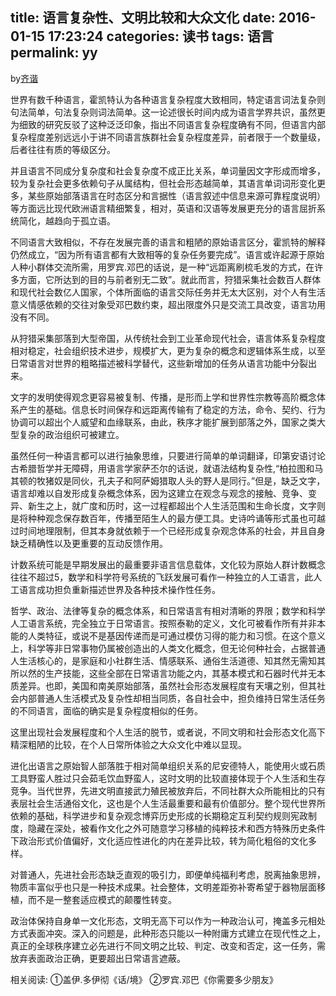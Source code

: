 title: 语言复杂性、文明比较和大众文化
date: 2016-01-15 17:23:24
categories: 读书
tags: 语言
permalink: yy
---
by[齐谐](http://caute.net/about/)

世界有数千种语言，霍凯特认为各种语言复杂程度大致相同，特定语言词法复杂则句法简单，句法复杂则词法简单。这一论述很长时间内成为语言学界共识，虽然更为细致的研究反驳了这种泛泛印象，指出不同语言复杂程度确有不同，但语言内部复杂程度差别远远小于讲不同语言族群社会复杂程度差异，前者限于一个数量级，后者往往有质的等级区分。

并且语言不同成分复杂度和社会复杂度不成正比关系，单词量因文字形成而增多，较为复杂社会更多依赖句子从属结构，但社会形态越简单，其语言单词词形变化更多，某些原始部落语言在时态区分和言据性（语言叙述中信息来源可靠程度说明）等方面远比现代欧洲语言精细繁复，相对，英语和汉语等发展更充分的语言屈折系统简化，越趋向于孤立语。
<!--more-->

不同语言大致相似，不存在发展完善的语言和粗陋的原始语言区分，霍凯特的解释仍然成立，“因为所有语言都有大致相等的复杂任务要完成”。语言或许起源于原始人种小群体交流所需，用罗宾.邓巴的话说，是一种“远距离刷梳毛发的方式，在许多方面，它所达到的目的与前者别无二致”。就此而言，狩猎采集社会数百人群体和现代社会数亿人国家，个体所面临的语言交际任务并无太大区别，对个人有生活意义情感依赖的交往对象受邓巴数约束，超出限度外只是交流工具改变，语言功用没有不同。

从狩猎采集部落到大型帝国，从传统社会到工业革命现代社会，语言体系复杂程度相对稳定，社会组织技术进步，规模扩大，更为复杂的概念和逻辑体系生成，以至日常语言对世界的粗略描述被科学替代，这些新增加的任务从语言功能中分裂出来。

文字的发明使得观念更容易被复制、传播，是形而上学和世界性宗教等高阶概念体系产生的基础。信息长时间保存和远距离传输有了稳定的方法，命令、契约、行为协调可以超出个人威望和血缘联系，由此，秩序才能扩展到部落之外，国家之类大型复杂的政治组织可被建立。

虽然任何一种语言都可以进行抽象思维，只要进行简单的单词翻译，印第安语讨论古希腊哲学并无障碍，用语言学家萨丕尔的话说，就语法结构复杂性,“柏拉图和马其顿的牧猪奴是同伙，孔夫子和阿萨姆猎取人头的野人是同行。”但是，缺乏文字，语言却难以自发形成复杂概念体系，因为这建立在观念与观念的接触、竞争、变异、新生之上，就广度和历时，这一过程都超出个人生活范围和生命长度，文字则是将种种观念保存数百年，传播至陌生人的最方便工具。史诗吟诵等形式虽也可越过时间地理限制，但其本身就依赖于一个已经形成复杂观念体系的社会，并且自身缺乏精确性以及更重要的互动反馈作用。

计数系统可能是早期发展出的最重要非语言信息载体，文化较为原始人群计数概念往往不超过5，数学和科学符号系统的飞跃发展可看作一种独立的人工语言，此人工语言成功担负重新描述世界及各种技术操作性任务。

哲学、政治、法律等复杂的概念体系，和日常语言有相对清晰的界限；数学和科学人工语言系统，完全独立于日常语言。按照泰勒的定义，文化可被看作所有并非本能的人类特征，或说不是基因传递而是可通过模仿习得的能力和习惯。在这个意义上，科学等非日常事物仍属被创造出的人类文化概念，但无论何种社会，占据普通人生活核心的，是家庭和小社群生活、情感联系、通俗生活道德、知其然无需知其所以然的生产技能，这些全部在日常语言功能之内，其基本模式和石器时代并无本质差异。也即，美国和南美原始部落，虽然社会形态发展程度有天壤之别，但其社会内部普通人生活模式及复杂性却相当同质，各自社会中，担负维持日常生活任务的不同语言，面临的确实是复杂程度相似的任务。

这里出现社会发展程度和个人生活的脱节，或者说，不同文明和社会形态文化高下精深粗陋的比较，在个人日常所体验之大众文化中难以显现。

进化出语言之原始智人部落胜于相对简单组织关系的尼安德特人，能使用火或石质工具野蛮人胜过只会茹毛饮血野蛮人，这时文明的比较直接体现于个人生活和生存竞争。当代世界，先进文明直接武力殖民被放弃后，不同社群大众所能相比的只有表层社会生活通俗文化，这也是个人生活最重要和最有价值部分。整个现代世界所依赖的基础，科学进步和复杂观念博弈历史形成的长期稳定互利契约规则宪政制度，隐藏在深处，被看作文化之外可随意学习移植的纯粹技术和西方特殊历史条件下政治形式价值偏好，文化适应性进化的内在差异比较，转为简化粗俗的文化多样。

对普通人，先进社会形态缺乏直观的吸引力，即便单纯福利考虑，脱离抽象思辨，物质丰富似乎也只是一种技术成果。社会整体，文明差距弥补寄希望于器物层面移植，而不是一整套适应模式的颠覆性转变。

政治体保持自身单一文化形态，文明无高下可以作为一种政治认可，掩盖多元相处方式表面冲突。深入的问题是，此种形态只能以一种附庸方式建立在现代性之上，真正的全球秩序建立必先进行不同文明之比较、判定、改变和否定，这一任务，需放弃表面政治正确，更要超出日常语言遮蔽。

相关阅读:
①盖伊.多伊彻《话/境》
②罗宾.邓巴《你需要多少朋友》
